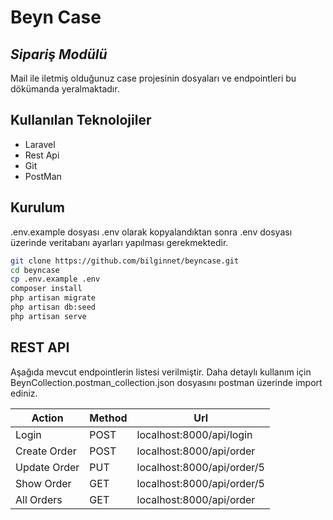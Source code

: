 # Beyn Case
## _Sipariş Modülü_

Mail ile iletmiş olduğunuz case projesinin dosyaları ve endpointleri bu dökümanda yeralmaktadır.

## Kullanılan Teknolojiler

- Laravel
- Rest Api
- Git
- PostMan

## Kurulum

.env.example dosyası .env olarak kopyalandıktan sonra .env dosyası üzerinde
veritabanı ayarları yapılması gerekmektedir.

```sh
git clone https://github.com/bilginnet/beyncase.git
cd beyncase
cp .env.example .env
composer install
php artisan migrate
php artisan db:seed
php artisan serve
```

## REST API

Aşağıda mevcut endpointlerin listesi verilmiştir.
Daha detaylı kullanım için BeynCollection.postman_collection.json dosyasını postman üzerinde import ediniz.

| Action | Method | Url |
| ------ | ------ | ------ |
| Login | POST | localhost:8000/api/login |
| Create Order | POST | localhost:8000/api/order |
| Update Order | PUT | localhost:8000/api/order/5 |
| Show Order | GET | localhost:8000/api/order/5 |
| All Orders | GET | localhost:8000/api/order |

